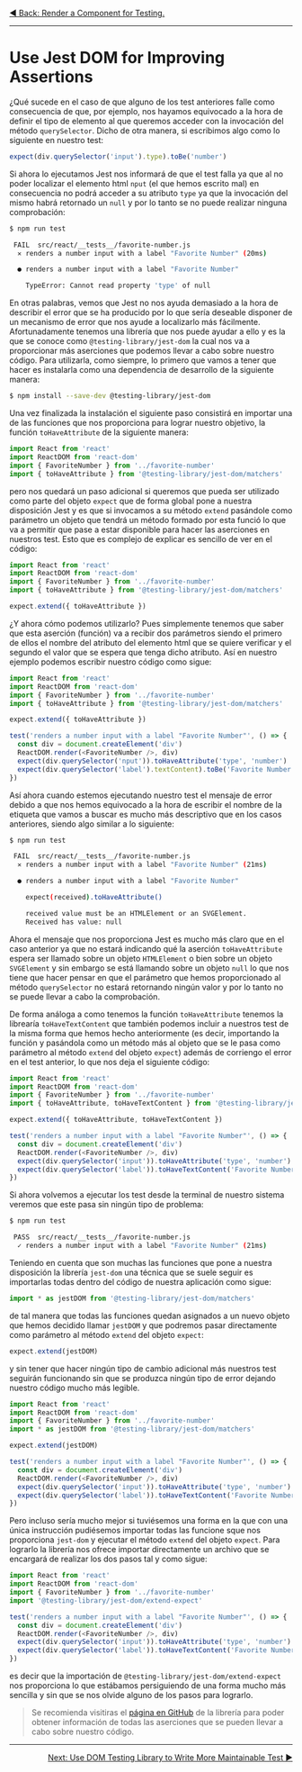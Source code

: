 <p align="left">
 <a href="05_02.md">◀ Back: Render a Component for Testing.</a>
</p>

---

# Use Jest DOM for Improving Assertions

¿Qué sucede en el caso de que alguno de los test anteriores falle como consecuencia de que, por ejemplo, nos hayamos equivocado a la hora de definir el tipo de elemento al que queremos acceder con la invocación del método `querySelector`. Dicho de otra manera, si escribimos algo como lo siguiente en nuestro test:

```js
expect(div.querySelector('input').type).toBe('number')
```

Si ahora lo ejecutamos Jest nos informará de que el test falla ya que al no poder localizar el elemento html `nput` (el que hemos escrito mal) en consecuencia no podrá acceder a su atributo `type` ya que la invocación del mismo habrá retornado un `null` y por lo tanto se no puede realizar ninguna comprobación:

```bash
$ npm run test

 FAIL  src/react/__tests__/favorite-number.js
  ✕ renders a number input with a label "Favorite Number" (20ms)

  ● renders a number input with a label "Favorite Number"

    TypeError: Cannot read property 'type' of null
```

En otras palabras, vemos que Jest no nos ayuda demasiado a la hora de describir el error que se ha producido por lo que sería deseable disponer de un mecanismo de error que nos ayude a localizarlo más fácilmente. Afortunadamente tenemos una librería que nos puede ayudar a ello y es la que se conoce como `@testing-library/jest-dom` la cual nos va a proporcionar más aserciones que podemos llevar a cabo sobre nuestro código. Para utilizarla, como siempre, lo primero que vamos a tener que hacer es instalarla como una dependencia de desarrollo de la siguiente manera:

```bash
$ npm install --save-dev @testing-library/jest-dom
```

Una vez finalizada la instalación el siguiente paso consistirá en importar una de las funciones que nos proporciona para lograr nuestro objetivo, la función `toHaveAttribute` de la siguiente manera:

```js
import React from 'react'
import ReactDOM from 'react-dom'
import { FavoriteNumber } from '../favorite-number'
import { toHaveAttribute } from '@testing-library/jest-dom/matchers'
```

pero nos quedará un paso adicional si queremos que pueda ser utilizado como parte del objeto `expect` que de forma global pone a nuestra disposición Jest y es que si invocamos a su método `extend` pasándole como parámetro un objeto que tendrá un método formado por esta funció lo que va a permitir que pase a estar disponible para hacer las aserciones en nuestros test. Esto que es complejo de explicar es sencillo de ver en el código:

```js
import React from 'react'
import ReactDOM from 'react-dom'
import { FavoriteNumber } from '../favorite-number'
import { toHaveAttribute } from '@testing-library/jest-dom/matchers'

expect.extend({ toHaveAttribute })
```

¿Y ahora cómo podemos utilizarlo? Pues simplemente tenemos que saber que esta aserción (función) va a recibir dos parámetros siendo el primero de ellos el nombre del atributo del elemento html que se quiere verificar y el segundo el valor que se espera que tenga dicho atributo. Así en nuestro ejemplo podemos escribir nuestro código como sigue:

```js
import React from 'react'
import ReactDOM from 'react-dom'
import { FavoriteNumber } from '../favorite-number'
import { toHaveAttribute } from '@testing-library/jest-dom/matchers'

expect.extend({ toHaveAttribute })

test('renders a number input with a label "Favorite Number"', () => {
  const div = document.createElement('div')
  ReactDOM.render(<FavoriteNumber />, div)
  expect(div.querySelector('nput')).toHaveAttribute('type', 'number')
  expect(div.querySelector('label').textContent).toBe('Favorite Number')
})
```

Así ahora cuando estemos ejecutando nuestro test el mensaje de error debido a que nos hemos equivocado a la hora de escribir el nombre de la etiqueta que vamos a buscar es mucho más descriptivo que en los casos anteriores, siendo algo similar a lo siguiente:

```bash
$ npm run test

 FAIL  src/react/__tests__/favorite-number.js
  ✕ renders a number input with a label "Favorite Number" (21ms)

  ● renders a number input with a label "Favorite Number"

    expect(received).toHaveAttribute()

    received value must be an HTMLElement or an SVGElement.
    Received has value: null
```

Ahora el mensaje que nos proporciona Jest es mucho más claro que en el caso anterior ya que no estará indicando qué la aserción `toHaveAttribute` espera ser llamado sobre un objeto `HTMLElement` o bien sobre un objeto `SVGElement` y sin embargo se está llamando sobre un objeto `null` lo que nos tiene que hacer pensar en que el parámetro que hemos proporcionado al método `querySelector` no estará retornando ningún valor y por lo tanto no se puede llevar a cabo la comprobación.

De forma análoga a como tenemos la función `toHaveAttribute` tenemos la librearía `toHaveTextContent` que también podemos incluir a nuestros test de la misma forma que hemos hecho anteriormente (es decir, importando la función y pasándola como un método más al objeto que se le pasa como parámetro al método `extend` del objeto `expect`) además de corriengo el error en el test anterior, lo que nos deja el siguiente código:

```js
import React from 'react'
import ReactDOM from 'react-dom'
import { FavoriteNumber } from '../favorite-number'
import { toHaveAttribute, toHaveTextContent } from '@testing-library/jest-dom/matchers'

expect.extend({ toHaveAttribute, toHaveTextContent })

test('renders a number input with a label "Favorite Number"', () => {
  const div = document.createElement('div')
  ReactDOM.render(<FavoriteNumber />, div)
  expect(div.querySelector('input')).toHaveAttribute('type', 'number')
  expect(div.querySelector('label')).toHaveTextContent('Favorite Number')
})
```

Si ahora volvemos a ejecutar los test desde la terminal de nuestro sistema veremos que este pasa sin ningún tipo de problema:

```bash
$ npm run test

 PASS  src/react/__tests__/favorite-number.js
  ✓ renders a number input with a label "Favorite Number" (21ms)
```

Teniendo en cuenta que son muchas las funciones que pone a nuestra disposición la librería `jest-dom` una técnica que se suele seguir es importarlas todas dentro del código de nuestra aplicación como sigue:

```js
import * as jestDOM from '@testing-library/jest-dom/matchers'
```

de tal manera que todas las funciones quedan asignados a un nuevo objeto que hemos decidido llamar `jestDOM` y que podremos pasar directamente como parámetro al método `extend` del objeto `expect`:

```js
expect.extend(jestDOM)
```

y sin tener que hacer ningún tipo de cambio adicional más nuestros test seguirán funcionando sin que se produzca ningún tipo de error dejando nuestro código mucho más legible.

```js
import React from 'react'
import ReactDOM from 'react-dom'
import { FavoriteNumber } from '../favorite-number'
import * as jestDOM from '@testing-library/jest-dom/matchers'

expect.extend(jestDOM)

test('renders a number input with a label "Favorite Number"', () => {
  const div = document.createElement('div')
  ReactDOM.render(<FavoriteNumber />, div)
  expect(div.querySelector('input')).toHaveAttribute('type', 'number')
  expect(div.querySelector('label')).toHaveTextContent('Favorite Number')
})
```

Pero incluso sería mucho mejor si tuviésemos una forma en la que con una única instrucción pudiésemos importar todas las funcione sque nos proporciona `jest-dom` y ejecutar el método `extend` del objeto `expect`. Para lograrlo la librería nos ofrece importar directamente un archivo que se encargará de realizar los dos pasos tal y como sigue:

```js
import React from 'react'
import ReactDOM from 'react-dom'
import { FavoriteNumber } from '../favorite-number'
import '@testing-library/jest-dom/extend-expect'

test('renders a number input with a label "Favorite Number"', () => {
  const div = document.createElement('div')
  ReactDOM.render(<FavoriteNumber />, div)
  expect(div.querySelector('input')).toHaveAttribute('type', 'number')
  expect(div.querySelector('label')).toHaveTextContent('Favorite Number')
})
```

es decir que la importación de `@testing-library/jest-dom/extend-expect` nos proporciona lo que estábamos persiguiendo de una forma mucho más sencilla y sin que se nos olvide alguno de los pasos para lograrlo.

>
> Se recomienda visitiras el [página en GitHub](https://github.com/testing-library/jest-dom) de la librería para poder obtener información de todas las aserciones que se pueden llevar a cabo sobre nuestro código.
>

---

<p align="right">
 <a href="05_04.md">Next: Use DOM Testing Library to Write More Maintainable Test ▶</a>
</p>